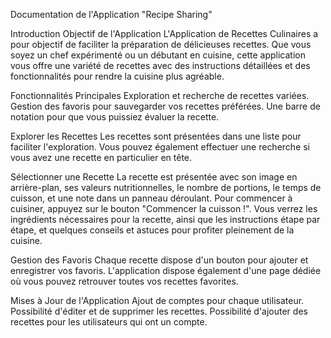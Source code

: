 Documentation de l'Application "Recipe Sharing"

Introduction
Objectif de l'Application
L'Application de Recettes Culinaires a pour objectif de faciliter la préparation de délicieuses recettes. 
Que vous soyez un chef expérimenté ou un débutant en cuisine, cette application vous offre une variété de recettes avec des instructions détaillées et des fonctionnalités pour rendre la cuisine plus agréable.

Fonctionnalités Principales
Exploration et recherche de recettes variées.
Gestion des favoris pour sauvegarder vos recettes préférées.
Une barre de notation pour que vous puissiez évaluer la recette.

Explorer les Recettes
Les recettes sont présentées dans une liste pour faciliter l'exploration. 
Vous pouvez également effectuer une recherche si vous avez une recette en particulier en tête.

Sélectionner une Recette
La recette est présentée avec son image en arrière-plan, ses valeurs nutritionnelles, le nombre de portions, le temps de cuisson, et une note dans un panneau déroulant. 
Pour commencer à cuisiner, appuyez sur le bouton "Commencer la cuisson !". 
Vous verrez les ingrédients nécessaires pour la recette, ainsi que les instructions étape par étape, et quelques conseils et astuces pour profiter pleinement de la cuisine.

Gestion des Favoris
Chaque recette dispose d'un bouton pour ajouter et enregistrer vos favoris. 
L'application dispose également d'une page dédiée où vous pouvez retrouver toutes vos recettes favorites.

Mises à Jour de l'Application
Ajout de comptes pour chaque utilisateur.
Possibilité d'éditer et de supprimer les recettes.
Possibilité d'ajouter des recettes pour les utilisateurs qui ont un compte.
